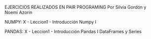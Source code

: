 EJERCICIOS REALIZADOS EN PAIR PROGRAMING Por Silvia Gordón y Noemi Azorin

NUMPY: X - Leccion1 - Introducción Numpy I 

PANDAS: X - Leccion1 - Introducción Pandas I DataFrames y Series 
